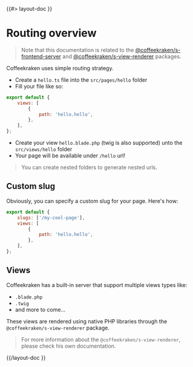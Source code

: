 <!--
/**
 * @name            Overview
 * @namespace       doc.routing
 * @type            Markdown
 * @platform        md
 * @status          stable
 * @menu            Documentation / Routing           /doc/routing/overview
 *
 * @since           2.0.0
 * @author    Olivier Bossel <olivier.bossel@gmail.com> (https://coffeekraken.io)
 */
-->

{{#> layout-doc }}

# Routing overview

> Note that this documentation is related to the [@coffeekraken/s-frontend-server](/package/@coffeekraken/s-frontend-server/doc/README) and [@coffeekraken/s-view-renderer](/package/@coffeekraken/s-view-renderer) packages.

Coffeekraken uses simple routing strategy.

-   Create a `hello.ts` file into the `src/pages/hello` folder
-   Fill your file like so:

```js
export default {
    views: [
        {
            path: 'hello.hello',
        },
    ],
};
```

-   Create your view `hello.blade.php` (twig is also supported) unto the `src/views/hello` folder
-   Your page will be available under `/hello` url!

> You can create nested folders to generate nested urls.

## Custom slug

Obviously, you can specify a custom slug for your page. Here's how:

```js
export default {
    slugs: ['/my-cool-page'],
    views: [
        {
            path: 'hello.hello',
        },
    ],
};
```

## Views

Coffeekraken has a built-in server that support multiple views types like:

-   `.blade.php`
-   `.twig`
-   and more to come...

These views are rendered using native PHP libraries through the `@coffeekraken/s-view-renderer` package.

> For more information about the `@coffeekraken/s-view-renderer`, please check his own documentation.

{{/layout-doc }}
